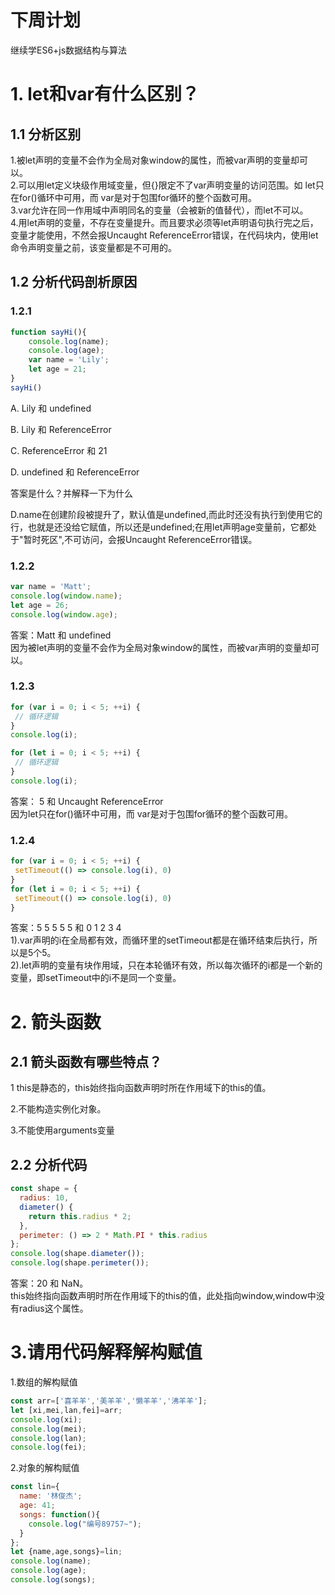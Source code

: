 # 下周计划
继续学ES6+js数据结构与算法

# 1. let和var有什么区别？

## 1.1 分析区别
1.被let声明的变量不会作为全局对象window的属性，而被var声明的变量却可以。<br/>
2.可以用let定义块级作用域变量，但{}限定不了var声明变量的访问范围。如 let只在for()循环中可用，而 var是对于包围for循环的整个函数可用。<br/>
3.var允许在同一作用域中声明同名的变量（会被新的值替代），而let不可以。<br/>
4.用let声明的变量，不存在变量提升。而且要求必须等let声明语句执行完之后，变量才能使用，不然会报Uncaught ReferenceError错误，在代码块内，使用let命令声明变量之前，该变量都是不可用的。


## 1.2 分析代码剖析原因

### 1.2.1


```js
function sayHi(){
    console.log(name);
    console.log(age);
    var name = 'Lily';
    let age = 21;
}
sayHi()
```

A. Lily 和 undefined

B. Lily 和 ReferenceError

C. ReferenceError 和 21

D. undefined 和 ReferenceError

答案是什么？并解释一下为什么

D.name在创建阶段被提升了，默认值是undefined,而此时还没有执行到使用它的行，也就是还没给它赋值，所以还是undefined;在用let声明age变量前，它都处于"暂时死区",不可访问，会报Uncaught ReferenceError错误。

### 1.2.2

```js
var name = 'Matt'; 
console.log(window.name); 
let age = 26; 
console.log(window.age);  
```
答案：Matt 和 undefined<br/>
因为被let声明的变量不会作为全局对象window的属性，而被var声明的变量却可以。

### 1.2.3

```js
for (var i = 0; i < 5; ++i) { 
 // 循环逻辑 
} 
console.log(i); 

for (let i = 0; i < 5; ++i) { 
 // 循环逻辑
} 
console.log(i); 
```
答案： 5 和 Uncaught ReferenceError<br/>
因为let只在for()循环中可用，而 var是对于包围for循环的整个函数可用。

### 1.2.4

```js
for (var i = 0; i < 5; ++i) { 
 setTimeout(() => console.log(i), 0) 
} 
for (let i = 0; i < 5; ++i) { 
 setTimeout(() => console.log(i), 0) 
}
```
答案：5 5 5 5 5 和 0 1 2 3 4<br/>
1).var声明的i在全局都有效，而循环里的setTimeout都是在循环结束后执行，所以是5个5。<br/>
2).let声明的变量有块作用域，只在本轮循环有效，所以每次循环的i都是一个新的变量，即setTimeout中的i不是同一个变量。


# 2. 箭头函数

## 2.1 箭头函数有哪些特点？

1  this是静态的，this始终指向函数声明时所在作用域下的this的值。

2.不能构造实例化对象。

3.不能使用arguments变量

## 2.2 分析代码

```js
const shape = {
  radius: 10,
  diameter() {
    return this.radius * 2;
  },
  perimeter: () => 2 * Math.PI * this.radius
};
console.log(shape.diameter());
console.log(shape.perimeter());

```
答案：20 和 NaN。<br/>
this始终指向函数声明时所在作用域下的this的值，此处指向window,window中没有radius这个属性。

# 3.请用代码解释解构赋值
1.数组的解构赋值
```js
const arr=['喜羊羊','美羊羊','懒羊羊','沸羊羊'];
let [xi,mei,lan,fei]=arr;
console.log(xi);
console.log(mei);
console.log(lan);
console.log(fei);
```
2.对象的解构赋值
```js
const lin={
  name: '林俊杰';
  age: 41;
  songs: function(){
    console.log("编号89757~");
  }
};
let {name,age,songs}=lin;
console.log(name);
console.log(age);
console.log(songs);
```

